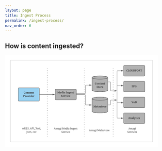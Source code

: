 ```yaml
---
layout: page
title: Ingest Process
permalink: /ingest-process/
nav_order: 6
---
```

## How is content ingested?

![Ingest Process](/amagi-media-ingest-svc.png)
